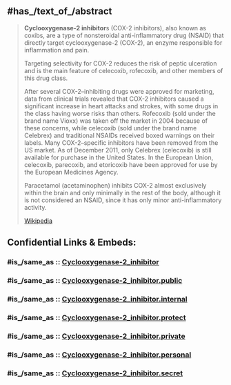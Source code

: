 ﻿---
aliases:
- coxib
---

## #has_/text_of_/abstract 

> **Cyclooxygenase-2 inhibitor**s (COX-2 inhibitors), also known as coxibs, 
> are a type of nonsteroidal anti-inflammatory drug (NSAID) 
> that directly target cyclooxygenase-2 (COX-2), an enzyme responsible for inflammation and pain. 
> 
> Targeting selectivity for COX-2 reduces the risk of peptic ulceration and is the main feature of celecoxib, 
> rofecoxib, and other members of this drug class. 
>
> After several COX-2–inhibiting drugs were approved for marketing, data from clinical trials revealed that COX-2 inhibitors caused a significant increase in heart attacks and strokes, with some drugs in the class having worse risks than others. Rofecoxib (sold under the brand name Vioxx) was taken off the market in 2004 because of these concerns, while celecoxib (sold under the brand name Celebrex) and traditional NSAIDs received boxed warnings on their labels. Many COX-2–specific inhibitors have been removed from the US market. As of December 2011, only Celebrex (celecoxib) is still available for purchase in the United States. In the European Union, celecoxib, parecoxib, and etoricoxib have been approved for use by the European Medicines Agency.
>
> Paracetamol (acetaminophen) inhibits COX-2 almost exclusively within the brain and only minimally in the rest of the body, although it is not considered an NSAID, since it has only minor anti-inflammatory activity.
>
> [Wikipedia](https://en.wikipedia.org/wiki/Cyclooxygenase-2%20inhibitor)


## Confidential Links & Embeds: 

### #is_/same_as :: [Cyclooxygenase-2_inhibitor](/_Standards/bio/Medicine/Drug/Cyclooxygenase-2_inhibitor.md) 

### #is_/same_as :: [Cyclooxygenase-2_inhibitor.public](/_public/bio/Medicine/Drug/Cyclooxygenase-2_inhibitor.public.md) 

### #is_/same_as :: [Cyclooxygenase-2_inhibitor.internal](/_internal/bio/Medicine/Drug/Cyclooxygenase-2_inhibitor.internal.md) 

### #is_/same_as :: [Cyclooxygenase-2_inhibitor.protect](/_protect/bio/Medicine/Drug/Cyclooxygenase-2_inhibitor.protect.md) 

### #is_/same_as :: [Cyclooxygenase-2_inhibitor.private](/_private/bio/Medicine/Drug/Cyclooxygenase-2_inhibitor.private.md) 

### #is_/same_as :: [Cyclooxygenase-2_inhibitor.personal](/_personal/bio/Medicine/Drug/Cyclooxygenase-2_inhibitor.personal.md) 

### #is_/same_as :: [Cyclooxygenase-2_inhibitor.secret](/_secret/bio/Medicine/Drug/Cyclooxygenase-2_inhibitor.secret.md)

